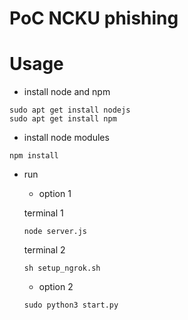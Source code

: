 # PoC NCKU phishing

# Usage

* install node and npm
```
sudo apt get install nodejs
sudo apt get install npm
```
* install node modules
```
npm install
```

* run

	* option 1

	terminal 1
	```
	node server.js
	```

	terminal 2
	```
	sh setup_ngrok.sh
	```

	* option 2
	```
	sudo python3 start.py
	```
